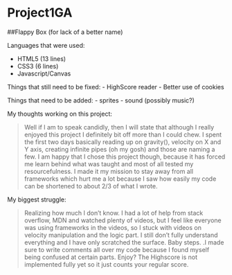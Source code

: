 # Project1GA
##Flappy Box (for lack of a better name)

Languages that were used:
- HTML5 (13 lines)
- CSS3 (6 lines)
- Javascript/Canvas

Things that still need to be fixed:
    - HighScore reader
    - Better use of cookies

Things that need to be added:
    - sprites
    - sound (possibly music?)

My thoughts working on this project:
> Well if I am to speak candidly, then I will state that although I really enjoyed this project I definitely bit off more than I could chew. I spent the first two days basically reading up on gravity(), velocity on X and Y axis, creating infinite pipes (oh my gosh) and those are naming a few.
> I am happy that I chose this project though, because it has forced me learn behind what was taught and most of all tested my resourcefulness. I made it my mission to stay away from all frameworks which hurt me a lot because I saw how easily my code can be shortened to about 2/3 of what I wrote.

My biggest struggle:
>Realizing how much I don’t know. I had a lot of help from stack overflow, MDN and watched plenty of videos, but I feel like everyone was using frameworks in the videos, so I stuck with videos on velocity manipulation and the logic part. I still don’t fully understand everything and I have only scratched the surface.
Baby steps.
.I made sure to write comments all over my code because I found myself being confused at certain parts.
>Enjoy? The Highscore is not implemented fully yet so it just counts your regular score.
